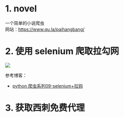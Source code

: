 # 1. novel
 一个简单的小说爬虫  
网站：https://www.qu.la/paihangbang/

# 2. 使用 selenium 爬取拉勾网

![](https://raw.githubusercontent.com/hj1933/img/master/iimg/20190218201132.png)

参考博客：
 - [python 爬虫系列09-selenium+拉钩](https://www.cnblogs.com/kingle-study/p/9953842.html)

# 3. 获取西刺免费代理
